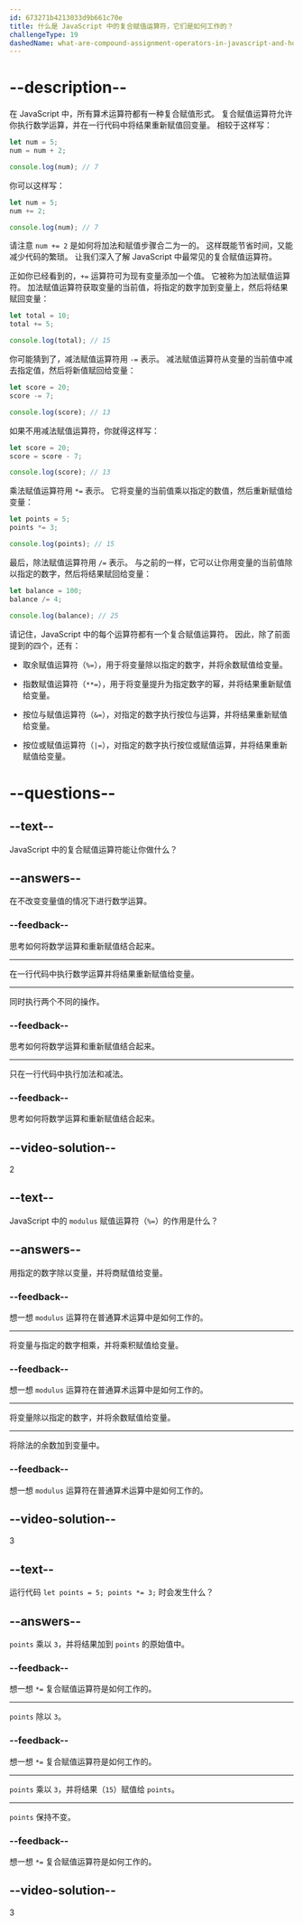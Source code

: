 ```yaml
---
id: 673271b4213033d9b661c70e
title: 什么是 JavaScript 中的复合赋值运算符，它们是如何工作的？
challengeType: 19
dashedName: what-are-compound-assignment-operators-in-javascript-and-how-do-they-work
---
```


# --description--

在 JavaScript 中，所有算术运算符都有一种复合赋值形式。 复合赋值运算符允许你执行数学运算，并在一行代码中将结果重新赋值回变量。 相较于这样写：

```js
let num = 5;
num = num + 2;

console.log(num); // 7
```

你可以这样写：

```js
let num = 5;
num += 2;

console.log(num); // 7
```

请注意 `num += 2` 是如何将加法和赋值步骤合二为一的。 这样既能节省时间，又能减少代码的繁琐。 让我们深入了解 JavaScript 中最常见的复合赋值运算符。

正如你已经看到的，`+=` 运算符可为现有变量添加一个值。 它被称为加法赋值运算符。 加法赋值运算符获取变量的当前值，将指定的数字加到变量上，然后将结果赋回变量：

```js
let total = 10;
total += 5;

console.log(total); // 15
```

你可能猜到了，减法赋值运算符用 `-=` 表示。 减法赋值运算符从变量的当前值中减去指定值，然后将新值赋回给变量：

```js
let score = 20;
score -= 7;

console.log(score); // 13
```

如果不用减法赋值运算符，你就得这样写：

```js
let score = 20;
score = score - 7;

console.log(score); // 13
```

乘法赋值运算符用 `*=` 表示。 它将变量的当前值乘以指定的数值，然后重新赋值给变量：

```js
let points = 5;
points *= 3;

console.log(points); // 15
```

最后，除法赋值运算符用 `/=` 表示。 与之前的一样，它可以让你用变量的当前值除以指定的数字，然后将结果赋回给变量：

```js
let balance = 100;
balance /= 4;

console.log(balance); // 25
```

请记住，JavaScript 中的每个运算符都有一个复合赋值运算符。 因此，除了前面提到的四个，还有：

- 取余赋值运算符（`%=`），用于将变量除以指定的数字，并将余数赋值给变量。

- 指数赋值运算符（`**=`），用于将变量提升为指定数字的幂，并将结果重新赋值给变量。

- 按位与赋值运算符（`&=`），对指定的数字执行按位与运算，并将结果重新赋值给变量。

- 按位或赋值运算符（`|=`），对指定的数字执行按位或赋值运算，并将结果重新赋值给变量。

# --questions--

## --text--

JavaScript 中的复合赋值运算符能让你做什么？

## --answers--

在不改变变量值的情况下进行数学运算。

### --feedback--

思考如何将数学运算和重新赋值结合起来。

---

在一行代码中执行数学运算并将结果重新赋值给变量。

---

同时执行两个不同的操作。

### --feedback--

思考如何将数学运算和重新赋值结合起来。

---

只在一行代码中执行加法和减法。

### --feedback--

思考如何将数学运算和重新赋值结合起来。

## --video-solution--

2

## --text--

JavaScript 中的 `modulus` 赋值运算符（`%=`）的作用是什么？

## --answers--

用指定的数字除以变量，并将商赋值给变量。

### --feedback--

想一想 `modulus` 运算符在普通算术运算中是如何工作的。

---

将变量与指定的数字相乘，并将乘积赋值给变量。

### --feedback--

想一想 `modulus` 运算符在普通算术运算中是如何工作的。

---

将变量除以指定的数字，并将余数赋值给变量。

---

将除法的余数加到变量中。

### --feedback--

想一想 `modulus` 运算符在普通算术运算中是如何工作的。

## --video-solution--

3

## --text--

运行代码 `let points = 5; points *= 3;` 时会发生什么？

## --answers--

`points` 乘以 `3`，并将结果加到 `points` 的原始值中。

### --feedback--

想一想 `*=` 复合赋值运算符是如何工作的。

---

`points` 除以 `3`。

### --feedback--

想一想 `*=` 复合赋值运算符是如何工作的。

---

`points` 乘以 `3`，并将结果（`15`）赋值给 `points`。

---

`points` 保持不变。

### --feedback--

想一想 `*=` 复合赋值运算符是如何工作的。

## --video-solution--

3
